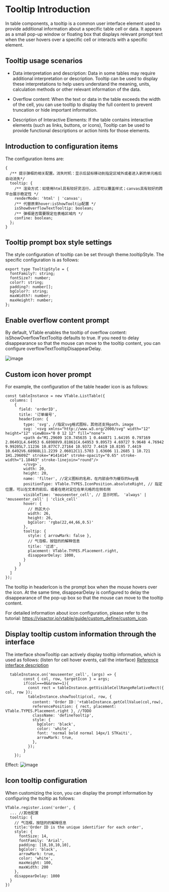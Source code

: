 # Tooltip Introduction

In table components, a tooltip is a common user interface element used to provide additional information about a specific table cell or data. It appears as a small pop-up window or floating box that displays relevant prompt text when the user hovers over a specific cell or interacts with a specific element.

## Tooltip usage scenarios

- Data interpretation and description: Data in some tables may require additional interpretation or description. Tooltip can be used to display these interpretations to help users understand the meaning, units, calculation methods or other relevant information of the data.

- Overflow content: When the text or data in the table exceeds the width of the cell, you can use tooltip to display the full content to prevent truncation or hide important information.

- Description of Interactive Elements: If the table contains interactive elements (such as links, buttons, or icons), Tooltip can be used to provide functional descriptions or action hints for those elements.

## Introduction to configuration items

The configuration items are:

    {
      /** 提示弹框的相关配置。消失时机：显示后鼠标移动到指定区域外或者进入新的单元格后自动消失*/
      tooltip: {
        /** 渲染方式：如使用html具有较好灵活行，上层可以覆盖样式；canvas具有较好的跨平台展示稳定性 */
        renderMode: 'html' | 'canvas';
        /** 代替原来hover:isShowTooltip配置 */
        isShowOverflowTextTooltip: boolean;
        /** 弹框是否需要限定在表格区域内 */
        confine: boolean;
      };
    }

## Tooltip prompt box style settings

The style configuration of tooltip can be set through theme.tooltipStyle. The specific configuration is as follows:

```
export type TooltipStyle = {
  fontFamily?: string;
  fontSize?: number;
  color?: string;
  padding?: number[];
  bgColor?: string;
  maxWidth?: number;
  maxHeight?: number;
};

```

## Enable overflow content prompt

By default, VTable enables the tooltip of overflow content: isShowOverflowTextTooltip defaults to true. If you need to delay disappearance so that the mouse can move to the tooltip content, you can configure overflowTextTooltipDisappearDelay.

![image](https://lf9-dp-fe-cms-tos.byteorg.com/obj/bit-cloud/c0de7ff0a101bd4cb25c8170e.gif)

## Custom icon hover prompt

For example, the configuration of the table header icon is as follows:

```
const tableInstance = new VTable.ListTable({
  columns: [
    {
      field: 'orderID',
      title: '订单编号',
      headerIcon: {
        type: 'svg', //指定svg格式图标，其他还支持path，image
        svg: `<svg xmlns="http://www.w3.org/2000/svg" width="12" height="12" viewBox="0 0 12 12" fill="none">
        <path d="M1.29609 1C0.745635 1 0.444871 1.64195 0.797169 2.06491L4.64953 6.68988V9.81861C4.64953 9.89573 4.69727 9.9648 4.76942 9.99205L7.11236 10.877C7.27164 10.9372 7.4419 10.8195 7.4419 10.6492V6.68988L11.2239 2.06012C11.5703 1.63606 11.2685 1 10.721 1H1.29609Z" stroke="#141414" stroke-opacity="0.65" stroke-width="1.18463" stroke-linejoin="round"/>
        </svg>`,
        width: 20,
        height: 20,
        name: 'filter', //定义图标的名称，在内部会作为缓存的key值
        positionType: VTable.TYPES.IconPosition.absoluteRight, // 指定位置，可以在文本的前后，或者在绝对定位在单元格的左侧右侧
        visibleTime: 'mouseenter_cell', // 显示时机， 'always' | 'mouseenter_cell' | 'click_cell'
        hover: {
          // 热区大小
          width: 26,
          height: 26,
          bgColor: 'rgba(22,44,66,0.5)'
        },
        tooltip: {
          style: { arrowMark: false },
          // 气泡框，按钮的的解释信息
          title: '过滤',
          placement: VTable.TYPES.Placement.right,
          disappearDelay: 1000,
        }
      }
    }
  ]
});
```

The tooltip in headerIcon is the prompt box when the mouse hovers over the icon. At the same time, disappearDelay is configured to delay the disappearance of the pop-up box so that the mouse can move to the tooltip content.

For detailed information about icon configuration, please refer to the tutorial: https://visactor.io/vtable/guide/custom_define/custom_icon.

## Display tooltip custom information through the interface

The interface showTooltip can actively display tooltip information, which is used as follows: (listen for cell hover events, call the interface)
[Reference interface description](https://visactor.io/vtable/option/Methods#showTooltip)

      tableInstance.on('mouseenter_cell', (args) => {
            const { col, row, targetIcon } = args;
            if(col===0&&row>=1){
              const rect = tableInstance.getVisibleCellRangeRelativeRect({ col, row });
              tableInstance.showTooltip(col, row, {
                content: 'Order ID：'+tableInstance.getCellValue(col,row),
                referencePosition: { rect, placement: VTable.TYPES.Placement.right }, //TODO
                className: 'defineTooltip',
                style: {
                  bgColor: 'black',
                  color: 'white',
                  font: 'normal bold normal 14px/1 STKaiti',
                  arrowMark: true,
                },
              });
            }
        });

Effect:
![image](https://lf9-dp-fe-cms-tos.byteorg.com/obj/bit-cloud/ffc3a9b5518762d274121ff05.gif)

## Icon tooltip configuration

When customizing the icon, you can display the prompt information by configuring the tooltip as follows:

```
VTable.register.icon('order', {
  ... //其他配置
  tooltip: {
    // 气泡框，按钮的的解释信息
    title:'Order ID is the unique identifier for each order',
    style: {
      fontSize: 14,
      fontFamily: 'Arial',
      padding: [10,10,10,10],
      bgColor: 'black',
      arrowMark: true,
      color: 'white',
      maxHeight: 100,
      maxWidth: 200
    },
    disappearDelay: 1000
  }
})
```
